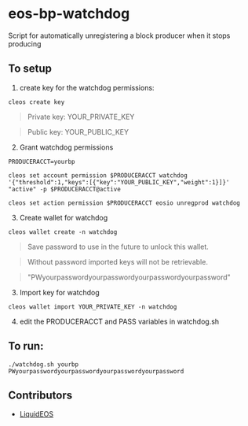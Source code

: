 # eos-bp-watchdog
Script for automatically unregistering a block producer when it stops producing


## To setup
1. create key for the watchdog permissions:

```
cleos create key
```


> Private key: YOUR_PRIVATE_KEY

> Public key: YOUR_PUBLIC_KEY

2. Grant watchdog permissions
  
```
PRODUCERACCT=yourbp

cleos set account permission $PRODUCERACCT watchdog '{"threshold":1,"keys":[{"key":"YOUR_PUBLIC_KEY","weight":1}]}' "active" -p $PRODUCERACCT@active

cleos set action permission $PRODUCERACCT eosio unregprod watchdog

```

3. Create wallet for watchdog

```
cleos wallet create -n watchdog
```

> Save password to use in the future to unlock this wallet.

> Without password imported keys will not be retrievable.

> "PWyourpasswordyourpasswordyourpasswordyourpassword"

3. Import key for watchdog

```
cleos wallet import YOUR_PRIVATE_KEY -n watchdog
```
4. edit the PRODUCERACCT and PASS variables in watchdog.sh
## To run:

```
./watchdog.sh yourbp PWyourpasswordyourpasswordyourpasswordyourpassword
```


## Contributors

- [LiquidEOS](https://liquideos.com/)

